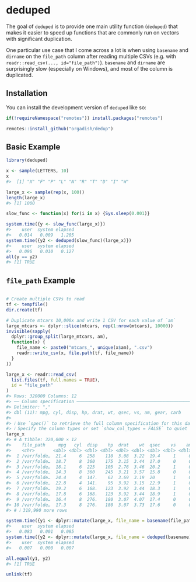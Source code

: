 
<!-- README.md is generated from README.Rmd. Please edit that file -->

# deduped

<!-- badges: start -->
<!-- badges: end -->

The goal of `deduped` is to provide one main utility function
(`deduped`) that makes it easier to speed up functions that are commonly
run on vectors with significant duplication.

One particular use case that I come across a lot is when using
`basename` and `dirname` on the `file_path` column after reading
multiple CSVs (e.g. with `readr::read_csv(..., id="file_path")`).
`basename` and `dirname` are surprisingly slow (especially on Windows),
and most of the column is duplicated.

## Installation

You can install the development version of `deduped` like so:

``` r
if(!requireNamespace("remotes")) install.packages("remotes")

remotes::install_github("orgadish/dedup")
```

## Basic Example

``` r
library(deduped)

x <- sample(LETTERS, 10)
x
#>  [1] "X" "F" "P" "L" "N" "R" "T" "D" "I" "W"

large_x <- sample(rep(x, 100))
length(large_x)
#> [1] 1000

slow_func <- function(x) for(i in x) {Sys.sleep(0.001)}

system.time({y <- slow_func(large_x)})
#>    user  system elapsed 
#>   0.014   0.009   1.205
system.time({y2 <- deduped(slow_func)(large_x)})
#>    user  system elapsed 
#>   0.096   0.010   0.127
all(y == y2)
#> [1] TRUE
```

## `file_path` Example

``` r

# Create multiple CSVs to read
tf <- tempfile()
dir.create(tf)

# Duplicate mtcars 10,000x and write 1 CSV for each value of `am`
large_mtcars <- dplyr::slice(mtcars, rep(1:nrow(mtcars), 10000))
invisible(sapply(
  dplyr::group_split(large_mtcars, am),
  function(x) {
    file_name <- paste0("mtcars_", unique(x$am), ".csv")
    readr::write_csv(x, file.path(tf, file_name))
  }
))

large_x <- readr::read_csv(
  list.files(tf, full.names = TRUE),
  id = "file_path"
)
#> Rows: 320000 Columns: 12
#> ── Column specification ────────────────────────────────────────────────────────
#> Delimiter: ","
#> dbl (11): mpg, cyl, disp, hp, drat, wt, qsec, vs, am, gear, carb
#> 
#> ℹ Use `spec()` to retrieve the full column specification for this data.
#> ℹ Specify the column types or set `show_col_types = FALSE` to quiet this message.
large_x
#> # A tibble: 320,000 × 12
#>    file_path     mpg   cyl  disp    hp  drat    wt  qsec    vs    am  gear  carb
#>    <chr>       <dbl> <dbl> <dbl> <dbl> <dbl> <dbl> <dbl> <dbl> <dbl> <dbl> <dbl>
#>  1 /var/folde…  21.4     6  258    110  3.08  3.22  19.4     1     0     3     1
#>  2 /var/folde…  18.7     8  360    175  3.15  3.44  17.0     0     0     3     2
#>  3 /var/folde…  18.1     6  225    105  2.76  3.46  20.2     1     0     3     1
#>  4 /var/folde…  14.3     8  360    245  3.21  3.57  15.8     0     0     3     4
#>  5 /var/folde…  24.4     4  147.    62  3.69  3.19  20       1     0     4     2
#>  6 /var/folde…  22.8     4  141.    95  3.92  3.15  22.9     1     0     4     2
#>  7 /var/folde…  19.2     6  168.   123  3.92  3.44  18.3     1     0     4     4
#>  8 /var/folde…  17.8     6  168.   123  3.92  3.44  18.9     1     0     4     4
#>  9 /var/folde…  16.4     8  276.   180  3.07  4.07  17.4     0     0     3     3
#> 10 /var/folde…  17.3     8  276.   180  3.07  3.73  17.6     0     0     3     3
#> # ℹ 319,990 more rows

system.time({y1 <- dplyr::mutate(large_x, file_name = basename(file_path))})
#>    user  system elapsed 
#>   0.083   0.001   0.085
system.time({y2 <- dplyr::mutate(large_x, file_name = deduped(basename)(file_path))})
#>    user  system elapsed 
#>   0.007   0.000   0.007

all.equal(y1, y2)
#> [1] TRUE

unlink(tf)
```
